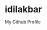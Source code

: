 # idilakbar
My Github Profile
<!DOCTYPE html>
<html lang="en">
<head>
    <meta charset="UTF-8">
    <meta name="viewport" content="width=device-width, initial-scale=1.0">
    <title>Visual Code Study Dashboard</title>
    <style>
        * {
            margin: 0;
            padding: 0;
            box-sizing: border-box;
        }

        body {
            font-family: 'Segoe UI', Tahoma, Geneva, Verdana, sans-serif;
            background: linear-gradient(135deg, #667eea 0%, #764ba2 100%);
            min-height: 100vh;
            overflow-x: hidden;
        }

        .container {
            max-width: 1400px;
            margin: 0 auto;
            padding: 20px;
        }

        .header {
            text-align: center;
            margin-bottom: 40px;
            color: white;
        }

        .header h1 {
            font-size: 3rem;
            margin-bottom: 10px;
            text-shadow: 2px 2px 4px rgba(0,0,0,0.3);
            animation: slideInDown 1s ease-out;
        }

        .header p {
            font-size: 1.2rem;
            opacity: 0.9;
            animation: fadeInUp 1s ease-out 0.3s both;
        }

        .dashboard {
            display: grid;
            grid-template-columns: repeat(auto-fit, minmax(300px, 1fr));
            gap: 25px;
            margin-bottom: 40px;
        }

        .card {
            background: rgba(255, 255, 255, 0.95);
            backdrop-filter: blur(10px);
            border-radius: 20px;
            padding: 30px;
            box-shadow: 0 15px 35px rgba(0,0,0,0.1);
            transition: all 0.3s ease;
            animation: fadeInUp 0.8s ease-out;
            position: relative;
            overflow: hidden;
        }

        .card::before {
            content: '';
            position: absolute;
            top: 0;
            left: 0;
            right: 0;
            height: 4px;
            background: linear-gradient(90deg, #ff6b6b, #4ecdc4, #45b7d1, #96ceb4);
            animation: shimmer 2s infinite;
        }

        .card:hover {
            transform: translateY(-10px);
            box-shadow: 0 25px 50px rgba(0,0,0,0.15);
        }

        .card-header {
            display: flex;
            align-items: center;
            margin-bottom: 20px;
        }

        .card-icon {
            width: 50px;
            height: 50px;
            border-radius: 12px;
            display: flex;
            align-items: center;
            justify-content: center;
            font-size: 24px;
            margin-right: 15px;
            color: white;
        }

        .progress-card .card-icon { background: linear-gradient(135deg, #ff6b6b, #ee5a24); }
        .skills-card .card-icon { background: linear-gradient(135deg, #4ecdc4, #44a08d); }
        .projects-card .card-icon { background: linear-gradient(135deg, #45b7d1, #2d98da); }
        .schedule-card .card-icon { background: linear-gradient(135deg, #96ceb4, #85c1a0); }

        .card-title {
            font-size: 1.5rem;
            font-weight: 700;
            color: #2c3e50;
        }

        .progress-bar {
            width: 100%;
            height: 12px;
            background: #ecf0f1;
            border-radius: 10px;
            overflow: hidden;
            margin: 15px 0;
            position: relative;
        }

        .progress-fill {
            height: 100%;
            border-radius: 10px;
            transition: width 2s ease-out;
            position: relative;
            overflow: hidden;
        }

        .progress-fill::after {
            content: '';
            position: absolute;
            top: 0;
            left: 0;
            right: 0;
            bottom: 0;
            background: linear-gradient(90deg, transparent, rgba(255,255,255,0.3), transparent);
            animation: progressShine 2s infinite;
        }

        .progress-item {
            margin-bottom: 20px;
        }

        .progress-label {
            display: flex;
            justify-content: space-between;
            margin-bottom: 8px;
            font-weight: 600;
            color: #34495e;
        }

        .skill-tag {
            display: inline-block;
            background: linear-gradient(135deg, #667eea, #764ba2);
            color: white;
            padding: 8px 16px;
            border-radius: 20px;
            margin: 5px;
            font-size: 0.9rem;
            font-weight: 500;
            transition: all 0.3s ease;
            cursor: pointer;
        }

        .skill-tag:hover {
            transform: scale(1.05);
            box-shadow: 0 5px 15px rgba(102, 126, 234, 0.4);
        }

        .project-item {
            background: #f8f9fa;
            border-radius: 12px;
            padding: 20px;
            margin-bottom: 15px;
            border-left: 4px solid #45b7d1;
            transition: all 0.3s ease;
        }

        .project-item:hover {
            background: #e9ecef;
            transform: translateX(5px);
        }

        .project-title {
            font-weight: 700;
            color: #2c3e50;
            margin-bottom: 8px;
        }

        .project-desc {
            color: #7f8c8d;
            font-size: 0.9rem;
            line-height: 1.5;
        }

        .schedule-item {
            display: flex;
            align-items: center;
            padding: 15px;
            border-radius: 12px;
            margin-bottom: 12px;
            background: linear-gradient(135deg, #f8f9fa, #e9ecef);
            transition: all 0.3s ease;
        }

        .schedule-item:hover {
            background: linear-gradient(135deg, #e9ecef, #dee2e6);
            transform: scale(1.02);
        }

        .schedule-time {
            background: linear-gradient(135deg, #96ceb4, #85c1a0);
            color: white;
            padding: 8px 12px;
            border-radius: 8px;
            font-weight: 600;
            margin-right: 15px;
            min-width: 80px;
            text-align: center;
        }

        .schedule-task {
            font-weight: 600;
            color: #2c3e50;
        }

        .stats-grid {
            display: grid;
            grid-template-columns: repeat(auto-fit, minmax(200px, 1fr));
            gap: 20px;
            margin-top: 30px;
        }

        .stat-card {
            background: rgba(255, 255, 255, 0.9);
            border-radius: 15px;
            padding: 25px;
            text-align: center;
            transition: all 0.3s ease;
            animation: fadeInUp 1s ease-out;
        }

        .stat-card:hover {
            transform: translateY(-5px);
            box-shadow: 0 15px 30px rgba(0,0,0,0.1);
        }

        .stat-number {
            font-size: 2.5rem;
            font-weight: 800;
            background: linear-gradient(135deg, #667eea, #764ba2);
            -webkit-background-clip: text;
            -webkit-text-fill-color: transparent;
            background-clip: text;
        }

        .stat-label {
            color: #7f8c8d;
            font-weight: 600;
            margin-top: 8px;
        }

        .floating-elements {
            position: fixed;
            top: 0;
            left: 0;
            width: 100%;
            height: 100%;
            pointer-events: none;
            z-index: -1;
        }

        .floating-element {
            position: absolute;
            background: rgba(255, 255, 255, 0.1);
            border-radius: 50%;
            animation: float 6s ease-in-out infinite;
        }

        .floating-element:nth-child(1) {
            width: 80px;
            height: 80px;
            top: 20%;
            left: 10%;
            animation-delay: 0s;
        }

        .floating-element:nth-child(2) {
            width: 120px;
            height: 120px;
            top: 60%;
            right: 15%;
            animation-delay: -2s;
        }

        .floating-element:nth-child(3) {
            width: 60px;
            height: 60px;
            bottom: 30%;
            left: 20%;
            animation-delay: -4s;
        }

        @keyframes slideInDown {
            from {
                opacity: 0;
                transform: translateY(-50px);
            }
            to {
                opacity: 1;
                transform: translateY(0);
            }
        }

        @keyframes fadeInUp {
            from {
                opacity: 0;
                transform: translateY(30px);
            }
            to {
                opacity: 1;
                transform: translateY(0);
            }
        }

        @keyframes shimmer {
            0% { transform: translateX(-100%); }
            100% { transform: translateX(100%); }
        }

        @keyframes progressShine {
            0% { transform: translateX(-100%); }
            100% { transform: translateX(100%); }
        }

        @keyframes float {
            0%, 100% { transform: translateY(0px) rotate(0deg); }
            50% { transform: translateY(-20px) rotate(180deg); }
        }

        @media (max-width: 768px) {
            .header h1 {
                font-size: 2rem;
            }
            
            .dashboard {
                grid-template-columns: 1fr;
            }
            
            .container {
                padding: 15px;
            }
        }
    </style>
</head>
<body>
    <div class="floating-elements">
        <div class="floating-element"></div>
        <div class="floating-element"></div>
        <div class="floating-element"></div>
    </div>

    <div class="container">
        <div class="header">
            <h1>🚀 Visual Code Study</h1>
            <p>Dashboard pembelajaran coding yang interaktif dan visual</p>
        </div>

        <div class="dashboard">
            <div class="card progress-card">
                <div class="card-header">
                    <div class="card-icon">📊</div>
                    <div class="card-title">Progress Belajar</div>
                </div>
                <div class="progress-item">
                    <div class="progress-label">
                        <span>JavaScript</span>
                        <span>85%</span>
                    </div>
                    <div class="progress-bar">
                        <div class="progress-fill" style="width: 85%; background: linear-gradient(90deg, #ff6b6b, #ee5a24);"></div>
                    </div>
                </div>
                <div class="progress-item">
                    <div class="progress-label">
                        <span>React</span>
                        <span>70%</span>
                    </div>
                    <div class="progress-bar">
                        <div class="progress-fill" style="width: 70%; background: linear-gradient(90deg, #4ecdc4, #44a08d);"></div>
                    </div>
                </div>
                <div class="progress-item">
                    <div class="progress-label">
                        <span>Node.js</span>
                        <span>60%</span>
                    </div>
                    <div class="progress-bar">
                        <div class="progress-fill" style="width: 60%; background: linear-gradient(90deg, #45b7d1, #2d98da);"></div>
                    </div>
                </div>
            </div>

            <div class="card skills-card">
                <div class="card-header">
                    <div class="card-icon">🛠️</div>
                    <div class="card-title">Skills & Technologies</div>
                </div>
                <div class="skills-container">
                    <div class="skill-tag">HTML5</div>
                    <div class="skill-tag">CSS3</div>
                    <div class="skill-tag">JavaScript</div>
                    <div class="skill-tag">React</div>
                    <div class="skill-tag">Node.js</div>
                    <div class="skill-tag">MongoDB</div>
                    <div class="skill-tag">Git</div>
                    <div class="skill-tag">VS Code</div>
                    <div class="skill-tag">Responsive Design</div>
                    <div class="skill-tag">API Development</div>
                </div>
            </div>

            <div class="card projects-card">
                <div class="card-header">
                    <div class="card-icon">💻</div>
                    <div class="card-title">Current Projects</div>
                </div>
                <div class="project-item">
                    <div class="project-title">E-Commerce Website</div>
                    <div class="project-desc">Membangun toko online dengan React dan Node.js, fitur keranjang belanja dan payment gateway</div>
                </div>
                <div class="project-item">
                    <div class="project-title">Weather App</div>
                    <div class="project-desc">Aplikasi cuaca real-time menggunakan API, responsive design dengan animasi</div>
                </div>
                <div class="project-item">
                    <div class="project-title">Task Manager</div>
                    <div class="project-desc">CRUD application untuk manajemen tugas dengan local storage</div>
                </div>
            </div>

            <div class="card schedule-card">
                <div class="card-header">
                    <div class="card-icon">📅</div>
                    <div class="card-title">Jadwal Belajar Hari ini</div>
                </div>
                <div class="schedule-item">
                    <div class="schedule-time">09:00</div>
                    <div class="schedule-task">Review JavaScript Fundamentals</div>
                </div>
                <div class="schedule-item">
                    <div class="schedule-time">11:00</div>
                    <div class="schedule-task">Practice React Components</div>
                </div>
                <div class="schedule-item">
                    <div class="schedule-time">14:00</div>
                    <div class="schedule-task">Build Portfolio Website</div>
                </div>
                <div class="schedule-item">
                    <div class="schedule-time">16:00</div>
                    <div class="schedule-task">Algorithm & Data Structures</div>
                </div>
                <div class="schedule-item">
                    <div class="schedule-time">19:00</div>
                    <div class="schedule-task">Code Review & Documentation</div>
                </div>
            </div>
        </div>

        <div class="stats-grid">
            <div class="stat-card">
                <div class="stat-number">127</div>
                <div class="stat-label">Jam Belajar</div>
            </div>
            <div class="stat-card">
                <div class="stat-number">23</div>
                <div class="stat-label">Proyek Selesai</div>
            </div>
            <div class="stat-card">
                <div class="stat-number">8.5</div>
                <div class="stat-label">Rating Rata-rata</div>
            </div>
            <div class="stat-card">
                <div class="stat-number">45</div>
                <div class="stat-label">Hari Streak</div>
            </div>
        </div>
    </div>

    <script>
        // Animate progress bars on load
        document.addEventListener('DOMContentLoaded', function() {
            const progressBars = document.querySelectorAll('.progress-fill');
            progressBars.forEach(bar => {
                const width = bar.style.width;
                bar.style.width = '0%';
                setTimeout(() => {
                    bar.style.width = width;
                }, 500);
            });
        });

        // Add interactive hover effects
        document.querySelectorAll('.skill-tag').forEach(tag => {
            tag.addEventListener('click', function() {
                this.style.animation = 'none';
                setTimeout(() => {
                    this.style.animation = '';
                }, 10);
            });
        });

        // Add click animations to cards
        document.querySelectorAll('.card').forEach(card => {
            card.addEventListener('click', function() {
                this.style.transform = 'scale(0.98)';
                setTimeout(() => {
                    this.style.transform = '';
                }, 150);
            });
        });

        // Dynamic time update for schedule
        function updateCurrentTime() {
            const now = new Date();
            const currentHour = now.getHours();
            const currentMinute = now.getMinutes();
            const currentTime = `${currentHour.toString().padStart(2, '0')}:${currentMinute.toString().padStart(2, '0')}`;
            
            document.querySelectorAll('.schedule-time').forEach(timeElement => {
                const scheduleTime = timeElement.textContent;
                if (scheduleTime === currentTime) {
                    timeElement.parentElement.style.background = 'linear-gradient(135deg, #ff6b6b, #ee5a24)';
                    timeElement.parentElement.style.color = 'white';
                    timeElement.parentElement.style.transform = 'scale(1.05)';
                }
            });
        }

        // Update time every minute
        setInterval(updateCurrentTime, 60000);
        updateCurrentTime();

        // Add particle animation
        function createParticle() {
            const particle = document.createElement('div');
            particle.style.position = 'fixed';
            particle.style.width = '4px';
            particle.style.height = '4px';
            particle.style.background = 'rgba(255, 255, 255, 0.6)';
            particle.style.borderRadius = '50%';
            particle.style.pointerEvents = 'none';
            particle.style.left = Math.random() * window.innerWidth + 'px';
            particle.style.top = window.innerHeight + 'px';
            particle.style.zIndex = '-1';
            
            document.body.appendChild(particle);
            
            const animation = particle.animate([
                { transform: 'translateY(0px)', opacity: 1 },
                { transform: `translateY(-${window.innerHeight + 100}px)`, opacity: 0 }
            ], {
                duration: 3000 + Math.random() * 2000,
                easing: 'linear'
            });
            
            animation.onfinish = () => particle.remove();
        }

        // Create particles periodically
        setInterval(createParticle, 2000);
    </script>
</body>
</html>
